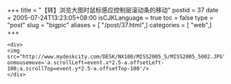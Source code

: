 +++
title = "【转】浏览大图时鼠标感应控制层滚动条的移动"
postid = 37
date = 2005-07-24T13:23:05+08:00
isCJKLanguage = true
toc = false
type = "post"
slug = "bigpic"
aliases = [ "/post/37.html",]
categories = [ "web",]
+++


``` {lang="html"}
<div>
<img src="http://www.mydeskcity.com/DESK/NX100/MISS2005_5/MISS2005_5002.JPG"  onmousemove='a.scrollLeft=event.x*2.5-a.offsetLeft-100;a.scrollTop=event.y*2.5-a.offsetTop-100'/> 
</div>
```

